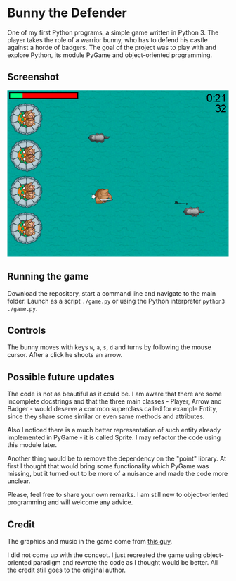 # Bunny the Defender

One of my first Python programs, a simple game written in Python 3. The player takes the role of a warrior bunny, who has to defend his castle against a horde of badgers. The goal of the project was to play with and explore Python, its module PyGame and object-oriented programming.

## Screenshot

![Screenshot](/other/screenshot.png)

## Running the game

Download the repository, start a command line and navigate to the main folder. Launch as a script
`./game.py` or using the Python interpreter `python3 ./game.py`.

## Controls

The bunny moves with keys `w`, `a`, `s`, `d` and turns by following the mouse cursor. After a click he shoots an arrow.

## Possible future updates

The code is not as beautiful as it could be. I am aware that there are some incomplete docstrings and that the three main classes - Player, Arrow and Badger - would deserve a common superclass called for example Entity, since they share some similar or even same methods and attributes.

Also I noticed there is a much better representation of such entity already implemented in PyGame - it is called Sprite. I may refactor the code using this module later.

Another thing would be to remove the dependency on the "point" library. At first I thought that would bring some functionality which PyGame was missing, but it turned out to be more of a nuisance and made the code more unclear.

Please, feel free to share your own remarks. I am still new to object-oriented programming and will welcome any advice.

## Credit

The graphics and music in the game come from [this guy](https://www.raywenderlich.com/2795-beginning-game-programming-for-teens-with-python).

I did not come up with the concept. I just recreated the game using object-oriented paradigm and rewrote the code as I thought would be better. All the credit still goes to the original author.
